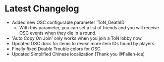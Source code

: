 ﻿# Latest Changelog

- Added new OSC configurable parameter 'ToN_DeathID'
	- With this parameter, you can set a list of friends and you will receive OSC events when they die in a round.
- 'Auto Copy On Join' only works when you join a ToN lobby now.
- Updated OSC docs for items to reveal more item IDs found by players.
- Finally fixed Double Trouble colors for OSC.
- Updated Simplified Chinese localization (Thank you @Fallen-ice)
